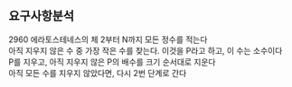 ## 요구사항분석
2960 에라토스테네스의 체
2부터 N까지 모든 정수를 적는다  
아직 지우지 않은 수 중 가장 작은 수를 찾는다. 이것을 P라고 하고, 이 수는 소수이다  
P를 지우고, 아직 지우지 않은 P의 배수를 크기 순서대로 지운다  
아직 모든 수를 지우지 않았다면, 다시 2번 단계로 간다  
